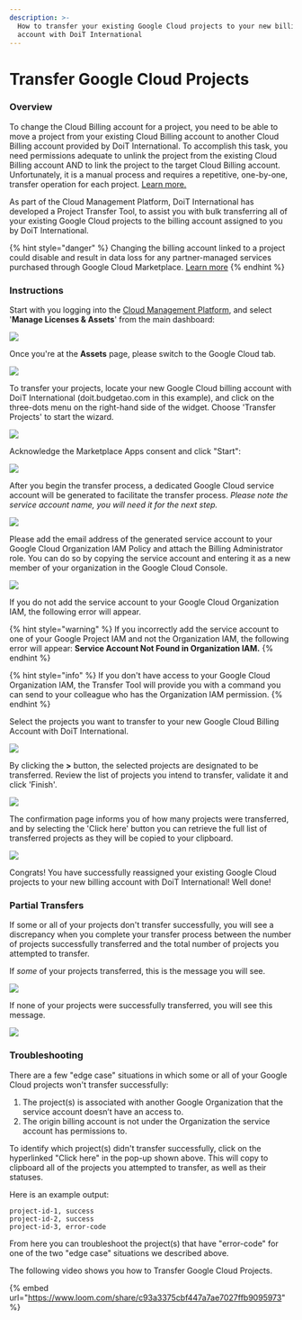 ```yaml
---
description: >-
  How to transfer your existing Google Cloud projects to your new billing
  account with DoiT International
---
```


# Transfer Google Cloud Projects

### Overview

To change the Cloud Billing account for a project, you need to be able to move a project from your existing Cloud Billing account to another Cloud Billing account provided by DoiT International. To accomplish this task, you need permissions adequate to unlink the project from the existing Cloud Billing account AND to link the project to the target Cloud Billing account. Unfortunately, it is a manual process and requires a repetitive, one-by-one, transfer operation for each project. [Learn more.](https://cloud.google.com/billing/docs/how-to/modify-project#change_the_billing_account_for_a_project) 

As part of the Cloud Management Platform, DoiT International has developed a Project Transfer Tool, to assist you with bulk transferring all of your existing Google Cloud projects to the billing account assigned to you by DoiT International.

{% hint style="danger" %}
Changing the billing account linked to a project could disable and result in data loss for any partner-managed services purchased through Google Cloud Marketplace. [Learn more](https://cloud.google.com/marketplace/docs/understanding-billing#changing_a_projects_billing_account)
{% endhint %}

### Instructions

Start with you logging into the [Cloud Management Platform](https://app.doit-intl.com), and select '**Manage Licenses & Assets**' from the main dashboard:

![](../.gitbook/assets/transfer-projects.png)

Once you're at the **Assets** page, please switch to the Google Cloud tab.

![](../.gitbook/assets/google-cloud-tab.png)

To transfer your projects, locate your new Google Cloud billing account with DoiT International \(doit.budgetao.com in this example\), and click on the three-dots menu on the right-hand side of the widget. Choose 'Transfer Projects' to start the wizard.

![](../.gitbook/assets/transfer-projects1%20%281%29%20%281%29.png)

Acknowledge the Marketplace Apps consent and click "Start":

![](../.gitbook/assets/transfer-gcp.png)

After you begin the transfer process, a dedicated Google Cloud service account will be generated to facilitate the transfer process. _Please note the service account name, you will need it for the next step._

![](../.gitbook/assets/transfer-projects3.png)

Please add the email address of the generated service account to your Google Cloud Organization IAM Policy and attach the Billing Administrator role. You can do so by copying the service account and entering it as a new member of your organization in the Google Cloud Console.

![](../.gitbook/assets/transfer-projects4.png)

If you do not add the service account to your Google Cloud Organization IAM, the following error will appear. 

{% hint style="warning" %}
If you incorrectly add the service account to one of your Google Project IAM and not the Organization IAM, the following error will appear: **Service Account Not Found in Organization IAM.**
{% endhint %}

{% hint style="info" %}
If you don't have access to your Google Cloud Organization IAM, the Transfer Tool will provide you with a command you can send to your colleague who has the Organization IAM permission.
{% endhint %}

Select the projects you want to transfer to your new Google Cloud Billing Account with DoiT International.

![](../.gitbook/assets/transfer-projects6.png)

By clicking the **&gt;** button, the selected projects are designated to be transferred. Review the list of projects you intend to transfer, validate it and click 'Finish'. 

![](../.gitbook/assets/transfer-projects7.png)

The confirmation page informs you of how many projects were transferred, and by selecting the 'Click here' button you can retrieve the full list of transferred projects as they will be copied to your clipboard.  

![](../.gitbook/assets/transfer-projects8.png)

Congrats! You have successfully reassigned your existing Google Cloud projects to your new billing account with DoiT International! Well done! 

### Partial Transfers

If some or all of your projects don't transfer successfully, you will see a discrepancy when you complete your transfer process between the number of projects successfully transferred and the total number of projects you attempted to transfer.

If _some_ of your projects transferred, this is the message you will see.

![](../.gitbook/assets/screen-shot-2020-09-10-at-16.14.00-1-%20%281%29.png)

If none of your projects were successfully transferred, you will see this message.

![](../.gitbook/assets/screen-shot-2020-09-10-at-16.10.34-1-.png)

### **Troubleshooting**

There are a few "edge case" situations in which some or all of your Google Cloud projects won't transfer successfully:

1. The project\(s\) is associated with another Google Organization that the service account doesn’t have an access to.
2. The origin billing account is not under the Organization the service account has permissions to.

To identify which project\(s\) didn't transfer successfully, click on the hyperlinked "Click here" in the pop-up shown above. This will copy to clipboard all of the projects you attempted to transfer, as well as their statuses. 

Here is an example output:

```text
project-id-1, success
project-id-2, success
project-id-3, error-code
```

From here you can troubleshoot the project\(s\) that have "error-code" for one of the two "edge case" situations we described above.

The following video shows you how to Transfer Google Cloud Projects.

{% embed url="https://www.loom.com/share/c93a3375cbf447a7ae7027ffb9095973" %}



